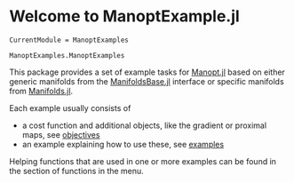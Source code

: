 # Welcome to ManoptExample.jl

```@meta
CurrentModule = ManoptExamples
```

```@docs
ManoptExamples.ManoptExamples
```

This package provides a set of example tasks for [Manopt.jl](https://manoptjl.org/) based on either generic
manifolds from the [ManifoldsBase.jl](https://juliamanifolds.github.io/ManifoldsBase.jl/) interface or specific manifolds from [Manifolds.jl](https://juliamanifolds.github.io/Manifolds.jl/).

Each example usually consists of

* a cost function and additional objects, like the gradient or proximal maps, see [objectives](objectives/index.md)
* an example explaining how to use these, see [examples](examples/index.md)

Helping functions that are used in one or more examples can be found in the section of functions in the menu.
